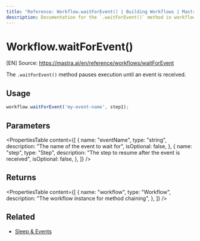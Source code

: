 ```yaml
---
title: "Reference: Workflow.waitForEvent() | Building Workflows | Mastra Docs"
description: Documentation for the `.waitForEvent()` method in workflows, which pauses execution until an event is received.
---
```


# Workflow.waitForEvent()
[EN] Source: https://mastra.ai/en/reference/workflows/waitForEvent

The `.waitForEvent()` method pauses execution until an event is received.

## Usage

```typescript
workflow.waitForEvent('my-event-name', step1);
```

## Parameters

<PropertiesTable
  content={[
    {
      name: "eventName",
      type: "string",
      description: "The name of the event to wait for",
      isOptional: false,
    },
    {
      name: "step",
      type: "Step",
      description: "The step to resume after the event is received",
      isOptional: false,
    },
  ]}
/>

## Returns

<PropertiesTable
  content={[
    {
      name: "workflow",
      type: "Workflow",
      description: "The workflow instance for method chaining",
    },
  ]}
/>

## Related

- [Sleep & Events](../../docs/workflows/pausing-execution.mdx)


